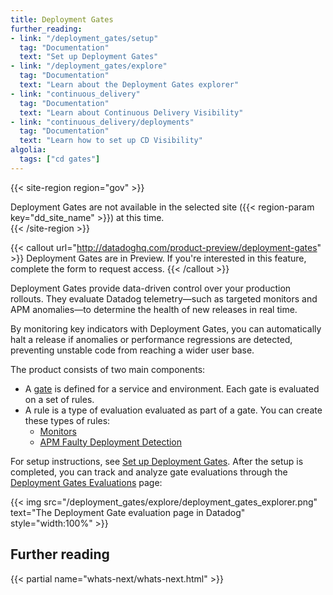 ```yaml
---
title: Deployment Gates
further_reading:
- link: "/deployment_gates/setup"
  tag: "Documentation"
  text: "Set up Deployment Gates"
- link: "/deployment_gates/explore"
  tag: "Documentation"
  text: "Learn about the Deployment Gates explorer"
- link: "continuous_delivery"
  tag: "Documentation"
  text: "Learn about Continuous Delivery Visibility"
- link: "continuous_delivery/deployments"
  tag: "Documentation"
  text: "Learn how to set up CD Visibility"
algolia:
  tags: ["cd gates"]
---
```


{{< site-region region="gov" >}}
<div class="alert alert-warning">Deployment Gates are not available in the selected site ({{< region-param key="dd_site_name" >}}) at this time.</div>
{{< /site-region >}}

{{< callout url="http://datadoghq.com/product-preview/deployment-gates" >}}
Deployment Gates are in Preview. If you're interested in this feature, complete the form to request access.
{{< /callout >}}

Deployment Gates provide data-driven control over your production rollouts. They evaluate Datadog telemetry—such as targeted monitors and APM anomalies—to determine the health of new releases in real time.

By monitoring key indicators with Deployment Gates, you can automatically halt a release if anomalies or performance regressions are detected, preventing unstable code from reaching a wider user base.

The product consists of two main components:

- A [gate][1] is defined for a service and environment. Each gate is evaluated on a set of rules.
- A rule is a type of evaluation evaluated as part of a gate. You can create these types of rules:
  - [Monitors][2]
  - [APM Faulty Deployment Detection][3]

For setup instructions, see [Set up Deployment Gates][4]. After the setup is completed, you can track and analyze gate evaluations through the [Deployment Gates Evaluations][5] page:

{{< img src="/deployment_gates/explore/deployment_gates_explorer.png" text="The Deployment Gate evaluation page in Datadog" style="width:100%" >}}

## Further reading

{{< partial name="whats-next/whats-next.html" >}}

[1]: /deployment_gates/setup/#create-a-deployment-gate
[2]: /deployment_gates/setup/?tab=monitors#rule-types
[3]: /deployment_gates/setup/?tab=apm_faulty_deployment_detection#rule-types
[4]: /deployment_gates/setup
[5]: /deployment_gates/explore